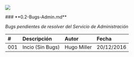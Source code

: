 <p align="left">
<img src="https://s28.postimg.org/ux8l1tv6l/imagengit.png">
</p>
### **0.2-Bugs-Admin.md**

_Bugs pendientes de resolver del Servicio de Administración_




| # | Descripción  |Autor|Fecha|
|:------------- |:------------- |:---------------|:---------------|
|001| Incio (Sin Bugs)|Hugo Miller|20/12/2016|

